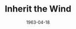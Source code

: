 ---
title: Inherit the Wind
date: 1963-04-18
closing_date: 1963-04-27
layout: productions
playbill:
Theatre: Theatre Jacksonville
Venue: Little Theatre
cast:
- Rachel Brown: Vicky Johnson
- Meeker: A. J. Marshall
- Bertram Cates: Bill Nickel
- Mr. Goodfellow: Joe Caldwell
- Mrs. Krebs: Anita Cheshire
- Rev. Jeremiah Brown: Robert Agnew
- Corkin: Norman Fisher
- Bollinger: Ralph Kunsberg
- Mr. Bannister: Emanual Ehrlich
- Melinda: Cathy Logan
- Howard: Stephen Suhrer
- Mrs. Loomis: Bambi Bowen
- Hot Dog Man: Roy Taylor
- Mrs. McLain: Peggy Stephenson
- Mrs. Blair: Kay S. Hicks
- Elijah: William Milton
- E.K. Hornbeck: Ted Weeks
- Hurdy Gurdy Man: Riley Granger
- Timmy: Marshall Nazworth
- Sunny: Charlotte Smotherman
- Mayor: Art Logan
- Mathew Harrison Brady: Harold Bergman
- Mrs. Brady: Jean Goodman
- Tom Davenport: Fred Fischer
- Henry Drummond: Arthur J. Gutman
- Judge: William S. Thornton
- Dunlap: Burl Balay
- Sillers: Lucky Simpson
- Reuter's Man: Ed Poole
- Harry Y. Esterbrook: Richard Snyder
- Doc Kimble: Durward Hawkins
- Mayor's Wife: Beverly Fink
- Dr. Amos D. Keller: Joe Hyde
- Dr. Allen Page: Ernest Goldsmith
- Walter Aaronson: David Goodman
- Phil: Dan Griffin
- Diana: Diana Schuh
- Robin: Robin Grossberg
crew:
- Director: George Ballis
- Set Designer: Ben Jones
- Technical Director: Pete House
- Scenic Art Work: Robert Krell
- Costumes:
  - Frank Ridge
  - Ellen Black
- Lighting Designer: Chase Ambler
- Stage Manager: Peggy Miller
- Assistant Stage Manager: A.J. Marshall
- Lighting:
  - Ed Clarmont
  - Hal Hunter
- Sound: Madge Bruner
- Properties:
  - Ed Poole
  - Jean Charles
  - Esther Barnes
  - Ellen Black
  - Helen Cochran
  - Gladys Dale
  - A. Ira Fink
  - Margreat Hawkins
  - Thelma Mayeron
  - Edythe Price
  - Jane Thompson
  - Doris Thornhill
  - Mary Thornhill
  - Eula Walters
- Make-Up:
  - Marion Conner
  - Beverly Fink
  - Doris Hindin
  - Gaylynn Holt
  - Toni Ott
  - Jane Porter
  - Verdo Pryor
  - Thelma Mayeron
  - Richard Snyder
- Construction and Painting:
  - Bob Schuh
  - Diana Schuh
  - Jack Brawley
  - Robin Grossberg
  - Charlotte Smotherman
  - Robert Krell
  - Ida Pearson
  - Hank Pearson
  - Gladys Dale
  - A.J. Marshall
  - Pete House
  - Joanne House
---